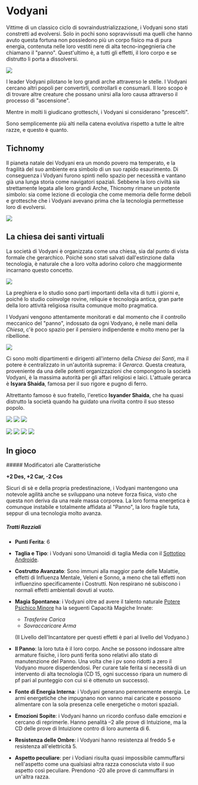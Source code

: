 # Vodyani
Vittime di un classico ciclo di sovraindustrializzazione, i Vodyani sono stati constretti ad evolversi. Solo in pochi sono sopravvissuti ma quelli che hanno avuto questa fortuna non possiedono più un corpo fisico ma di pura energia, contenuta nelle loro vestiti nere di alta tecno-ingegnieria che chiamano il "panno". Quest'ultimo è, a tutti gli effetti, il loro corpo e se distrutto li porta a dissolversi.

![](../../assets/custom_theme/space/images/vodyani/1.jpg)

I leader Vodyani pilotano le loro grandi arche attraverso le stelle. I Vodyani cercano altri popoli per convertirli, controllarli e consumarli. Il loro scopo è di trovare altre creature che possano unirsi alla loro causa attraverso il processo di "ascensione".

Mentre in molti li giudicano grotteschi, i Vodyani si considerano "prescelti".

Sono semplicemente più alti nella catena evolutiva rispetto a tutte le altre razze, e questo è quanto.


## Tichnomy
Il pianeta natale dei Vodyani era un mondo povero ma temperato, e la fragilità del suo ambiente era simbolo di un suo rapido esaurimento. Di conseguenza i Vodyani furono spinti nello spazio per necessità e vantano già una lunga storia come navigatori spaziali. Sebbene la loro civiltà sia strettamente legata alle loro grandi Arche, Thicnomy rimane un potente simbolo: sia come lezione di ecologia che come memoria delle forme deboli e grottesche che i Vodyani avevano prima che la tecnologia permettesse loro di evolversi.

![](../../assets/custom_theme/space/images/vodyani/2.jpg)


## La chiesa dei santi virtuali

La società di Vodyani è organizzata come una chiesa, sia dal punto di vista formale che gerarchico. Poiché sono stati salvati dall'estinzione dalla tecnologia, è naturale che a loro volta adorino coloro che maggiormente incarnano questo concetto.

![](../../assets/custom_theme/space/images/vodyani/3.jpg)

La preghiera e lo studio sono parti importanti della vita di tutti i giorni e, poiché lo studio coinvolge rovine, reliquie e tecnologia antica, gran parte della loro attività religiosa risulta comunque molto pragmatica.

I Vodyani vengono attentamente monitorati e dal momento che il controllo meccanico del "panno", indossato da ogni Vodyano, è nelle mani della *Chiesa*, c'è poco spazio per il pensiero indipendente e molto meno per la ribellione.

![](../../assets/custom_theme/space/images/vodyani/11.webp)

Ci sono molti dipartimenti e dirigenti all'interno della *Chiesa dei Santi*, ma il potere è centralizzato in un'autorità suprema: il *Gerarca*. Questa creatura, proveniente da una delle potenti organizzazioni che compongono la società Vodyani, è la massima autorità per gli affari religiosi e laici. L'attuale gerarca è **Isyara Shaida**, famosa per il suo rigore e pugno di ferro.

Altrettanto famoso è suo fratello, l'eretico **Isyander Shaida**, che ha quasi distrutto la società quando ha guidato una rivolta contro il suo stesso popolo.

![](../../assets/custom_theme/space/images/vodyani/9.webp)
![](../../assets/custom_theme/space/images/vodyani/10.webp)
![](../../assets/custom_theme/space/images/vodyani/12.webp)

![](../../assets/custom_theme/space/images/vodyani/8.jpg) ![](../../assets/custom_theme/space/images/vodyani/7.jpg) ![](../../assets/custom_theme/space/images/vodyani/6.jpg) ![](../../assets/custom_theme/space/images/vodyani/5.jpg)

## In gioco

##### Modificatori alle Caratteristiche

**+2 Des, +2 Car, -2 Cos**

Sicuri di sè e della propria predestinazione, i Vodyani mantengono una notevole agilità anche se sviluppano una noteve forza fisica, visto che questa non deriva da una reale massa corporea. La loro forma energetica è comunque instabile e totalmente affidata al "Panno", la loro fragile tuta, seppur di una tecnologia molto avanza.

##### Tratti Razziali

- **Punti Ferita**: 6
- **Taglia e Tipo**: i Vodyani sono Umanoidi di taglia Media con il [Sottotipo Androide](https://starfinder.altervista.org/wiki/Sottotipo_Androide).
- **Costrutto Avanzato**: Sono immuni alla maggior parte delle Malattie, effetti di Influenza Mentale, Veleni e Sonno, a meno che tali effetti non influenzino specificamente i Costrutti. Non respirano né subiscono i normali effetti ambientali dovuti al vuoto.
- **Magia Spontanea**: i Vodyani oltre ad avere il talento naturale [Potere Psichico Minore](https://starfinder.altervista.org/wiki/Potere_Psichico_Minore) ha la seguenti Capacità Magiche Innate:
  - *Trasferire Carica*
  - *Sovraccaricare Arma*

  (Il Livello dell'Incantatore per questi effetti è pari al livello del Vodyano.)
- **Il Panno**: la loro tuta è il loro corpo. Anche se possono indossare altre armature fisiche, i loro punti ferita sono relativi allo stato di manutenzione del Panno. Una volta che i pv sono ridotti a zero il Vodyano muore disperdendosi. Per curare tale ferita si necessità di un intervento di alta tecnologia (CD 15, ogni successo ripara un numero di pf pari al punteggio con cui si è ottenuto un successo).
- **Fonte di Energia Interna**: i Vodyani generano perennemente energia. Le armi energetiche che impugnano non vanno mai caricate e possono alimentare con la sola presenza celle energetiche o motori spaziali.
- **Emozioni Sopite**: i Vodyani hanno un ricordo confuso dalle emozioni e cercano di reprimerle. Hanno penalità –2 alle prove di Intuizione, ma la CD delle prove di Intuizione contro di loro aumenta di 6.
- **Resistenza delle Ombre**: i Vodyani hanno resistenza al freddo 5 e resistenza all'elettricità 5.
- **Aspetto peculiare**: per i Vodiani risulta quasi impossibile cammuffarsi nell'aspetto come una qualsiasi altra razza conosciuta visto il suo aspetto così peculiare. Prendono -20 alle prove di cammuffarsi in un'altra razza.